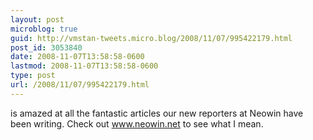 ```yaml
---
layout: post
microblog: true
guid: http://vmstan-tweets.micro.blog/2008/11/07/995422179.html
post_id: 3053840
date: 2008-11-07T13:58:58-0600
lastmod: 2008-11-07T13:58:58-0600
type: post
url: /2008/11/07/995422179.html
---
```

is amazed at all the fantastic articles our new reporters at Neowin have been writing. Check out www.neowin.net to see what I mean.
